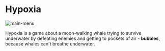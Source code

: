 # Hypoxia

![main-menu](https://github.com/user-attachments/assets/f4e31708-d720-43f8-8c11-765df9a62ca6)

Hypoxia is a game about a moon-walking whale trying to survive underwater by defeating enemies and getting to pockets of air - **bubbles**, because whales can't breathe underwater.

